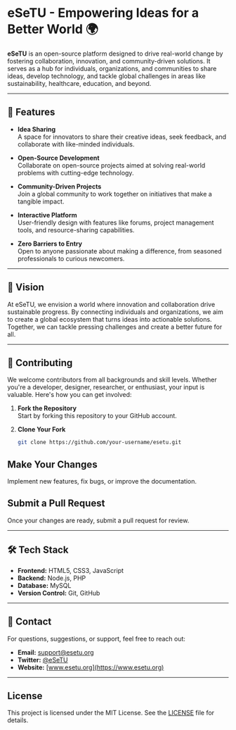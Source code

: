 # eSeTU - Empowering Ideas for a Better World 🌍

**eSeTU** is an open-source platform designed to drive real-world change by fostering collaboration, innovation, and community-driven solutions. It serves as a hub for individuals, organizations, and communities to share ideas, develop technology, and tackle global challenges in areas like sustainability, healthcare, education, and beyond.

---

## 🚀 Features

- **Idea Sharing**  
  A space for innovators to share their creative ideas, seek feedback, and collaborate with like-minded individuals.

- **Open-Source Development**  
  Collaborate on open-source projects aimed at solving real-world problems with cutting-edge technology.

- **Community-Driven Projects**  
  Join a global community to work together on initiatives that make a tangible impact.

- **Interactive Platform**  
  User-friendly design with features like forums, project management tools, and resource-sharing capabilities.

- **Zero Barriers to Entry**  
  Open to anyone passionate about making a difference, from seasoned professionals to curious newcomers.

---

## 🌟 Vision

At eSeTU, we envision a world where innovation and collaboration drive sustainable progress. By connecting individuals and organizations, we aim to create a global ecosystem that turns ideas into actionable solutions. Together, we can tackle pressing challenges and create a better future for all.

---

## 🤝 Contributing

We welcome contributors from all backgrounds and skill levels. Whether you're a developer, designer, researcher, or enthusiast, your input is valuable. Here's how you can get involved:

1. **Fork the Repository**  
   Start by forking this repository to your GitHub account.

2. **Clone Your Fork**  
   ```bash
   git clone https://github.com/your-username/esetu.git
## Make Your Changes

Implement new features, fix bugs, or improve the documentation.

## Submit a Pull Request

Once your changes are ready, submit a pull request for review.

---

## 🛠️ Tech Stack

- **Frontend:** HTML5, CSS3, JavaScript  
- **Backend:** Node.js, PHP  
- **Database:** MySQL  
- **Version Control:** Git, GitHub  

---

## 📧 Contact

For questions, suggestions, or support, feel free to reach out:

- **Email:** [support@esetu.org](mailto:support@esetu.org)  
- **Twitter:** [@eSeTU](https://twitter.com/esetu)  
- **Website:** [www.esetu.org](https://www.esetu.org)  

---

## License

This project is licensed under the MIT License. See the [LICENSE](LICENSE) file for details.
